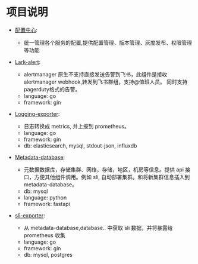 # 项目说明

- [配置中心](配置中心.md):
    - 统一管理各个服务的配置,提供配置管理、版本管理、灰度发布、权限管理等功能

- [Lark-alert](lark-alert.md): 
    - alertmanager 原生不支持直接发送告警到飞书，此组件是接收alertmanager webhook,转发到飞书群组，支持@值班人员。 同时支持 pagerduty格式的告警。
    - language: go
    - framework: gin

- [Logging-exporter](logging-exporter.md): 
    - 日志转换成 metrics, 并上报到 prometheus。
    - language: go
    - framework: gin
    - db: elasticsearch, mysql, stdout-json, influxdb

- [Metadata-database](metadata-database.md): 
    - 元数据数据库，存储集群、网络，存储，地区，机房等信息。提供 api 接口，方便其他组件调用。例如 sli, 自动部署集群。和将新集群信息插入到 metadata-database。
    - db: mysql
    - language: python
    - framework: fastapi

- [sli-exporter](sli-exporter.md): 
    - 从 metadata-database,database.. 中获取 sli 数据，并将暴露给 prometheus 收集
    - language: go
    - framework: gin
    - db: mysql, postgres
